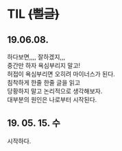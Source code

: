# TIL ~~(뻘글)~~

## 19.06.08.
하다보면,,,, 잘하겠지,,,  
중간만 하자 욕심부리지 말고!  
허접이 욕심부리면 오히려 마이너스가 된다.  
침착하게 한줄 한줄 글을 읽고  
당황하지 말고 논리적으로 생각해보자.  
대부분의 원인은 나로부터 시작된다.  

## 19. 05. 15. 수
시작하다.
